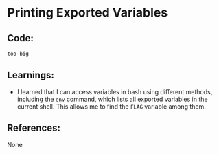 # Printing Exported Variables
## Code:
```bash
too big
```
## Learnings:
- I learned that I can access variables in bash using different methods, including the `env` command, which lists all exported variables in the current shell. This allows me to find the `FLAG` variable among them.
## References:
None
